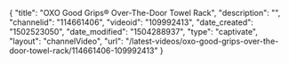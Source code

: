{
    "title": "OXO Good Grips&reg; Over-The-Door Towel Rack",
    "description": "",
    "channelid": "114661406",
    "videoid": "109992413",
    "date_created": "1502523050",
    "date_modified": "1504288937",
    "type": "captivate",
    "layout": "channelVideo",
    "url": "\/latest-videos\/oxo-good-grips-over-the-door-towel-rack\/114661406-109992413"
}